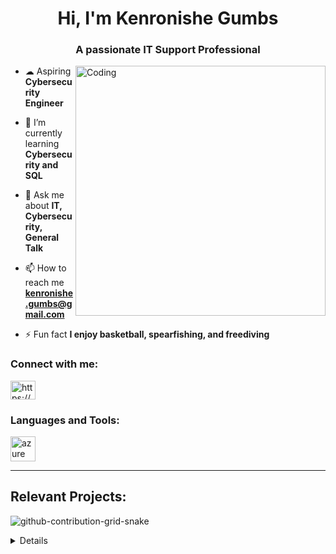 <h1 align="center">Hi, I'm Kenronishe Gumbs</h1>
<h3 align="center">A passionate IT Support Professional</h3>

<img align="right" alt="Coding" width="400" src="https://www.sogeti.com/globalassets/global/content-images/explore/blog/2020-predictions/00086---desk-anim---v0.3.gif">

- ☁ Aspiring **Cybersecurity Engineer**
   
- 🌱 I’m currently learning **Cybersecurity and SQL**

- 💬 Ask me about **IT, Cybersecurity, General Talk**

- 📫 How to reach me **kenronishe.gumbs@gmail.com**

- ⚡ Fun fact **I enjoy basketball, spearfishing, and freediving**

<h3 align="left">Connect with me:</h3>

<p align="left">
<a href="https://www.linkedin.com/in/kenronishegumbs/" target="blank"><img align="center" src="https://raw.githubusercontent.com/rahuldkjain/github-profile-readme-generator/master/src/images/icons/Social/linked-in-alt.svg" alt="https://www.linkedin.com/in/kenronishegumbs/" height="30" width="40" /></a>
</p>

<h3 align="left">Languages and Tools:</h3>
<p align="left"> <a href="https://azure.microsoft.com/en-in/" target="_blank" rel="noreferrer"> <img src="https://www.vectorlogo.zone/logos/microsoft_azure/microsoft_azure-icon.svg" alt="azure" width="40" height="40"/> </a> </p>

---

<h2> Relevant Projects:</h2>

![github-contribution-grid-snake](https://user-images.githubusercontent.com/109401839/212478926-900d4c1f-7cc6-4334-a601-523e4f7c5a62.svg)

<details close>

<div>

</summary>

<h2>👨‍💻 Information Technology Projects:</h2>
 
 - <b>osTicket (Help Desk Ticketing System)</b>
   - [osTicket: Prerequisites and Installation](https://github.com/ItradeLQ/osticket-prereqs) 
   - [osTicket: Post-Installation Configuration](https://github.com/ItradeLQ/post-install-config)
   - [osTicket: Ticket Lifecycle Examples](https://github.com/ItradeLQ/ticket-lifecycle)
- <b>Microsoft Azure</b>
  - [Configuring On-premises Active Directory within Azure VMs](https://github.com/ItradeLQ/configure-ad)
  - [Network Security Groups (NSGs) and Inspecting Network Protocols](https://github.com/ItradeLQ/azure-network-protocols)	
  - [Building Intuition for DNS](https://github.com/ItradeLQ/building-intuition-for-dns)
  - [Network File Shares And Permissions](https://github.com/ItradeLQ/network-file-shares-and-permissions)

<h2>👨‍💻 Cybersecurity Projects: 📣 COMING SOON 📣</h2>

  -    [Configuring a SIEM in Microsoft Azure | Azure Sentinel - Cyber Attacks] - In progress ✍️


<h2>📄 Certifications</h2>

  - [Microsoft Azure Fundamentals (Azure 900)](https://shorturl.at/hCMO8) 
  - [GCP Associate Cloud Engineer](https://shorturl.at/zP035)
  - [(ISC)² Certified in Cybersecurity](https://www.credly.com/badges/eb910e6b-8ebf-4d4d-8ee4-2bfdfc2de147)
  - [Course Careers - IT Professional](https://i.imgur.com/nPVzLZY.png)
  - [Google Data Analytics Professional Certificate](https://coursera.org/share/80b5cd332d8c86f4f938d3dd1855613e)
